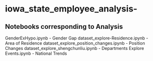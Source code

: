 # iowa_state_employee_analysis-


## Notebooks corresponding to Analysis
GenderExHypo.ipynb - Gender Gap
dataset_explore-Residence.ipynb - Area of Residence
dataset_explore_position_changes.ipynb - Position Changes
dataset_explore_shengchunliu.ipynb - Departments
Explore Events.ipynb - National Trends
